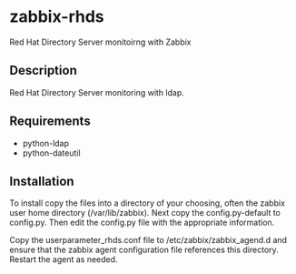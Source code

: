 # zabbix-rhds
Red Hat Directory Server monitoirng with Zabbix

## Description
Red Hat Directory Server monitoring with ldap.


## Requirements
* python-ldap
* python-dateutil

## Installation
To install copy the files into a directory of your choosing, often the zabbix user home directory (/var/lib/zabbix).  Next copy the config.py-default to config.py.  Then edit the config.py file with the appropriate information.

Copy the userparameter_rhds.conf file to /etc/zabbix/zabbix_agend.d and ensure that the zabbix agent configuration file references this directory.  Restart the agent as needed.



